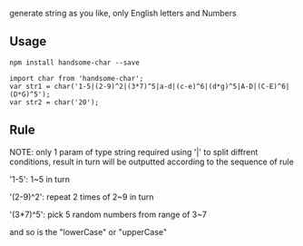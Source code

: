 generate string as you like, only English letters and Numbers

## Usage

```
npm install handsome-char --save
```

```
import char from 'handsome-char';
var str1 = char('1-5|(2-9)^2|(3*7)^5|a-d|(c-e)^6|(d*g)^5|A-D|(C-E)^6|(D*G)^5');
var str2 = char('20');
```

## Rule

NOTE: only 1 param of type string required
using '|' to split diffrent conditions, result in turn will be outputted according to the sequence of rule

'1-5': 1~5 in turn

'(2-9)^2': repeat 2 times of 2~9 in turn

'(3*7)^5': pick 5 random numbers from range of 3~7

and so is the "lowerCase" or "upperCase"
